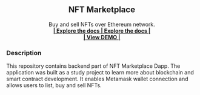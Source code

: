 <br width="1px"/>
<div align="center">
 <h2 align="center">NFT Marketplace</h2>

  <p align="center">
    Buy and sell NFTs over Ethereum network.
    <br />
    <a target='_blank' href="https://github.com"><strong>| Explore the docs </strong></a>
    <a target='_blank' href="https://github.com"><strong>| Explore the docs |</strong></a>
    <br />
    <a target='_blank' href="https://github.com"><strong>| View DEMO |</strong></a>
 </p>
</div>

### Description
This repository contains backend part of NFT Marketplace Dapp.
The application was built as a study project to learn more about blockchain and smart contract development. It enables Metamask wallet connection and allows users to list, buy and sell NFTs. 

